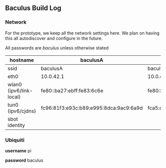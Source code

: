 ## Baculus Build Log

### Network

For the prototype, we keep all the network settings here. We plan on having this all autodiscover and configure in the future.

All passwords are *baculus* unless otherwise stated

| hostname                | baculusA                               | baculusB                                | baculusC                               |
| ----------------------- | -------------------------------------- | --------------------------------------- | -------------------------------------- |
| ssid                    | baculusA                               | baculusB                                | baculusC                               |
| eth0                    | 10.0.42.1                              | 10.0.42.1                               | 10.0.42.1                              |
| wlan0 (ipv6/link-local) | fe80::ba27:ebff:fe83:6c6e              | fe80::ba27:ebff:fe72:ee23               | fe80::ba27:ebff:fe31:90cf              |
| tun0 (ipv6/cjdns)       | fc96:81f3:e93c:b89:e995:8dca:9ac9:6a9d | fca5:c6ac:9d29:a770:1de4:e17f:a2dd:43c6 | fcad:e01a:797f:ece6:7eaf:8bd8:3c8:b800 |
| sbot identity           |                                        |                                         |                                        |

### Ubiquiti

**username** pi

**password** baculus
